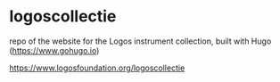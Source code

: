 # logoscollectie
repo of the website for the Logos instrument collection, built with Hugo (https://www.gohugo.io)

https://www.logosfoundation.org/logoscollectie

